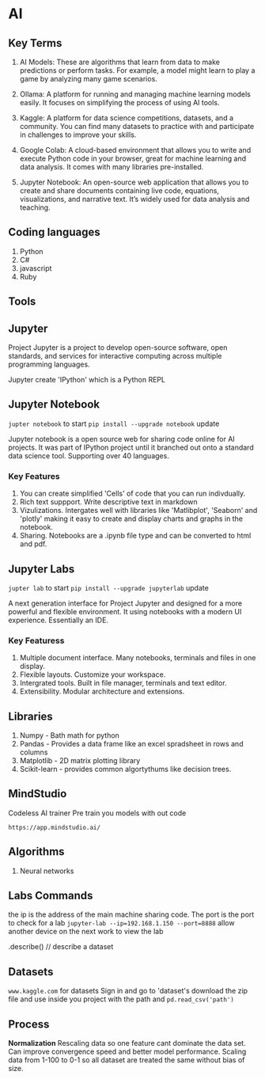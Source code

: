 # AI

## Key Terms

1. AI Models: These are algorithms that learn from data to make predictions or perform tasks. For example, a model might learn to play a game by analyzing many game scenarios.

2. Ollama: A platform for running and managing machine learning models easily. It focuses on simplifying the process of using AI tools.

3. Kaggle: A platform for data science competitions, datasets, and a community. You can find many datasets to practice with and participate in challenges to improve your skills.

4. Google Colab: A cloud-based environment that allows you to write and execute Python code in your browser, great for machine learning and data analysis. It comes with many libraries pre-installed.

5. Jupyter Notebook: An open-source web application that allows you to create and share documents containing live code, equations, visualizations, and narrative text. It’s widely used for data analysis and teaching.

## Coding languages

1. Python
2. C#
3. javascript
4. Ruby

## Tools

## Jupyter

Project Jupyter is a project to develop open-source software, open standards, and services for interactive computing across multiple programming languages.

Jupyter create 'IPython' which is a Python REPL

## Jupyter Notebook

`jupter notebook` to start
`pip install --upgrade notebook` update

Jupyter notebook is a open source web for sharing code online for AI projects.
It was part of IPython project until it branched out onto a standard data science tool. Supporting over 40 languages.

### Key Features

1. You can create simplified 'Cells' of code that you can run indivdually.
2. Rich text suppport. Write descriptive text in markdown
3. Vizulizations. Intergates well with libraries like 'Matlibplot', 'Seaborn' and 'plotly' making it easy to create and display charts and graphs in the notebook.
4. Sharing. Notebooks are a .ipynb file type and can be converted to html and pdf.

## Jupyter Labs

`jupter lab` to start
`pip install --upgrade jupyterlab` update

A next generation interface for Project Jupyter and designed for a more powerful and flexible environment.
It using notebooks with a modern UI experience.
Essentially an IDE.

### Key Featuress

1. Multiple document interface. Many notebooks, terminals and files in one display.
2. Flexible layouts. Customize your workspace.
3. Intergrated tools. Built in file manager, terminals and text editor.
4. Extensibility. Modular architecture and extensions.

## Libraries

1. Numpy - Bath math for python
2. Pandas - Provides a data frame like an excel spradsheet in rows and columns
3. Matplotlib - 2D matrix plotting library
4. Scikit-learn - provides common algortythums like decision trees.

## MindStudio

Codeless AI trainer
Pre train you models with out code

`https://app.mindstudio.ai/`

## Algorithms

1. Neural networks

## Labs Commands

the ip is the address of the main machine sharing code.
The port is the port to check for a lab
`jupyter-lab --ip=192.168.1.150 --port=8888` allow another device on the next work to view the lab

.describe() // describe a dataset

## Datasets

`www.kaggle.com` for datasets
Sign in and go to 'dataset's
download the zip file and use inside you project with the path and
`pd.read_csv('path')`

## Process

**Normalization**
Rescaling data so one feature cant dominate the data set.
Can improve convergence speed and better model performance.
Scaling data from 1-100 to 0-1 so all dataset are treated the same without bias of size.
